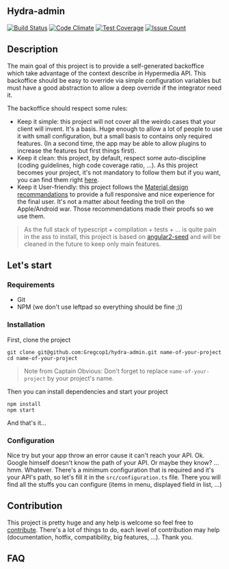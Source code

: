 Hydra-admin
-----------

[![Build Status](https://travis-ci.org/Gregcop1/hydra-admin.svg?branch=master)](https://travis-ci.org/Gregcop1/hydra-admin)
[![Code Climate](https://codeclimate.com/github/Gregcop1/hydra-admin/badges/gpa.svg)](https://codeclimate.com/github/Gregcop1/hydra-admin)
[![Test Coverage](https://codeclimate.com/github/Gregcop1/hydra-admin/badges/coverage.svg)](https://codeclimate.com/github/Gregcop1/hydra-admin/coverage)
[![Issue Count](https://codeclimate.com/github/Gregcop1/hydra-admin/badges/issue_count.svg)](https://codeclimate.com/github/Gregcop1/hydra-admin)

## Description
The main goal of this project is to provide a self-generated backoffice which take advantage of the context describe 
  in Hypermedia API. This backoffice should be easy to override via simple configuration variables but must have a good 
  abstraction to allow a deep override if the integrator need it.

The backoffice should respect some rules:
- Keep it simple: this project will not cover all the weirdo cases that your client will invent. It's a basis. Huge enough
 to allow a lot of people to use it with small configuration, but a small basis to contains only required features. 
 (In a second time, the app may be able to allow plugins to increase the features but first things first).
- Keep it clean: this project, by default, respect some auto-discipline (coding guidelines, high code coverage ratio, ...).
  As this project becomes your project, it's not mandatory to follow them but if you want, you can find them 
  right [here][guidelines].
- Keep it User-friendly: this project follows the [Material design recommandations][material-design] to provide a full 
 responsive and nice experience for the final user. It's not a matter about feeding the troll on the Apple/Android
 war. Those recommendations made their proofs so we use them.

> As the full stack of typescript + compilation + tests + ... is quite pain in the ass to install, this project is based 
  on [angular2-seed][angular2-seed] and will be cleaned in the future to keep only main features.

## Let's start
### Requirements
- Git
- NPM (we don't use leftpad so everything should be fine ;))

### Installation

First, clone the project
```
git clone git@github.com:Gregcop1/hydra-admin.git name-of-your-project 
cd name-of-your-project
```

> Note from Captain Obvious: Don't forget to replace `name-of-your-project` by your project's name.

Then you can install dependencies and start your project
```
npm install
npm start
```

And that's it...

### Configuration
Nice try but your app throw an error cause it can't reach your API. Ok. Google himself doesn't know the path of your API.
Or maybe they know? ... hmm. Whatever. There's a minimum configuration that is required and it's your API's path, so let's 
fill it in the `src/configuration.ts` file. There you will find all the stuffs you can configure (items in menu, displayed
field in list, ...)

## Contribution
This project is pretty huge and any help is welcome so feel free to [contribute][contribute]. There's a lot of things to do,
each level of contribution may help (documentation, hotfix, compatibility, big features, ...). Thank you.

## FAQ


[angular2-seed]: https://github.com/mgechev/angular2-seed
[material-design]: https://www.google.com/design/spec/material-design/introduction.html
[guidelines]: /GUIDELINES.md
[contribute]: /CONTRIBUTING.md
